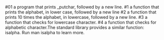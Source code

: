 #01 a program that prints _putchar, followed by a new line.
#1 a function that prints the alphabet, in lower case, followed by a new line
#2 a function that prints 10 times the alphabet, in lowercase, followed by a new line.
#3  a function that checks for lowercase character.
#4 a function that checks for alphabetic character.The standard library provides a similar function: isalpha. Run man isalpha to learn more.
